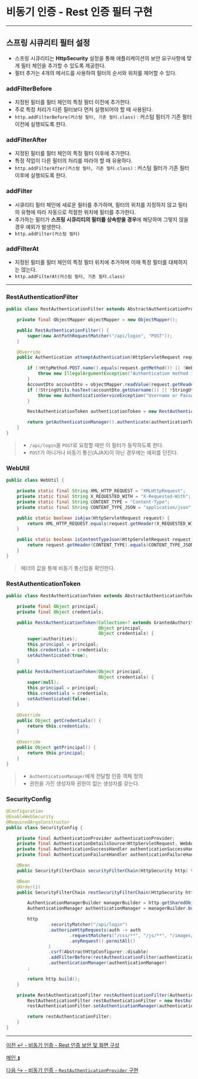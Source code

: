 # 비동기 인증 - Rest 인증 필터 구현

---

## 스프링 시큐리티 필터 설정

- 스프링 시큐리티는 **HttpSecurity** 설정을 통해 애플리케이션의 보안 요구사항에 맞게 필터 체인을 추가할 수 있도록 제공한다.
- 필터 추가는 4개의 메서드를 사용하여 필터의 순서와 위치를 제어할 수 있다.

### addFilterBefore

- 지정된 필터를 필터 체인의 특정 필터 이전에 추가한다.
- 주로 특정 처리가 다른 필터보다 먼저 실행되어야 할 때 사용된다.
- `http.addFilterBefore(커스텀 필터, 기존 필터.class)` : 커스텀 필터가 기존 필터 이전에 실행되도록 한다.

### addFilterAfter

- 지정된 필터를 필터 체인의 특정 필터 이후에 추가한다.
- 특정 작업이 다른 필터의 처리를 따라야 할 때 유용하다.
- `http.addFilterAfter(커스텀 필터, 기존 필터.class)` : 커스텀 필터가 기존 필터 이후에 실행되도록 한다.

### addFilter

- 시큐리티 필터 체인에 새로운 필터를 추가하며, 필터의 위치를 지정하지 않고 필터의 유형에 따라 자동으로 적절한 위치에 필터를 추가한다.
- 추가하는 필터가 **스프링 시큐리티의 필터를 상속받을 경우**에 해당하며 그렇지 않을 경우 예외가 발생한다.
- `http.addFilter(커스텀 필터)`

### addFilterAt

- 지정된 필터를 필터 체인의 특정 필터 위치에 추가하며 이때 특정 필터를 대체하지는 않는다.
- `http.addFilterAt(커스텀 필터, 기존 필터.class)`

---

### RestAuthenticationFilter
```java
public class RestAuthenticationFilter extends AbstractAuthenticationProcessingFilter {

    private final ObjectMapper objectMapper = new ObjectMapper();

    public RestAuthenticationFilter() {
        super(new AntPathRequestMatcher("/api/login", "POST"));
    }

    @Override
    public Authentication attemptAuthentication(HttpServletRequest request, HttpServletResponse response) throws AuthenticationException, IOException, ServletException {

        if (!HttpMethod.POST.name().equals(request.getMethod()) || !WebUtil.isAjax(request)) {
            throw new IllegalArgumentException("Authentication method is not supported");
        }
        AccountDto accountDto = objectMapper.readValue(request.getReader(), AccountDto.class);
        if (!StringUtils.hasText(accountDto.getUsername()) || !StringUtils.hasText(accountDto.getPassword())) {
            throw new AuthenticationServiceException("Username or Password is not provided");
        }

        RestAuthenticationToken authenticationToken = new RestAuthenticationToken(accountDto.getUsername(), accountDto.getPassword());

        return getAuthenticationManager().authenticate(authenticationToken);
    }
}
```
> - `/api/login`을 `POST`로 요청할 때만 이 필터가 동작하도록 한다.
> - `POST`가 아니거나 비동기 통신(AJAX)이 아닌 경우에는 예외를 던진다.


### WebUtil
```java
public class WebUtil {

    private static final String XML_HTTP_REQUEST = "XMLHttpRequest";
    private static final String X_REQUESTED_WITH = "X-Requested-With";
    private static final String CONTENT_TYPE = "Content-Type";
    private static final String CONTENT_TYPE_JSON = "application/json";

    public static boolean isAjax(HttpServletRequest request) {
        return XML_HTTP_REQUEST.equals(request.getHeader(X_REQUESTED_WITH));
    }

    public static boolean isContentTypeJson(HttpServletRequest request) {
        return request.getHeader(CONTENT_TYPE).equals(CONTENT_TYPE_JSON);
    }
}
```
> 헤더의 값을 통해 비동기 통신임을 확인한다.

### RestAuthenticationToken

```java
public class RestAuthenticationToken extends AbstractAuthenticationToken {

    private final Object principal;
    private final Object credentials;

    public RestAuthenticationToken(Collection<? extends GrantedAuthority> authorities,
                                   Object principal,
                                   Object credentials) {
        super(authorities);
        this.principal = principal;
        this.credentials = credentials;
        setAuthenticated(true);
    }

    public RestAuthenticationToken(Object principal,
                                   Object credentials) {
        super(null);
        this.principal = principal;
        this.credentials = credentials;
        setAuthenticated(false);
    }

    @Override
    public Object getCredentials() {
        return this.credentials;
    }

    @Override
    public Object getPrincipal() {
        return this.principal;
    }
}
```
> - `AuthenticationManager`에게 전달할 인증 객체 정의
> - 권한을 가진 생성자와 권한이 없는 생성자를 갖는다.

### SecurityConfig

```java
@Configuration
@EnableWebSecurity
@RequiredArgsConstructor
public class SecurityConfig {

    private final AuthenticationProvider authenticationProvider;
    private final AuthenticationDetailsSource<HttpServletRequest, WebAuthenticationDetails> authenticationDetailsSource;
    private final AuthenticationSuccessHandler authenticationSuccessHandler;
    private final AuthenticationFailureHandler authenticationFailureHandler;

    @Bean
    public SecurityFilterChain securityFilterChain(HttpSecurity http) throws Exception{...}

    @Bean
    @Order(1)
    public SecurityFilterChain restSecurityFilterChain(HttpSecurity http) throws Exception {

        AuthenticationManagerBuilder managerBuilder = http.getSharedObject(AuthenticationManagerBuilder.class);
        AuthenticationManager authenticationManager = managerBuilder.build();

        http
                .securityMatcher("/api/login")
                .authorizeHttpRequests(auth -> auth
                        .requestMatchers("/css/**", "/js/**", "/images/**", "/webjars/**", "/favicon.*", "/*/icon-*").permitAll() //정적 자원 관리
                        .anyRequest().permitAll()
                )
                .csrf(AbstractHttpConfigurer::disable)
                .addFilterBefore(restAuthenticationFilter(authenticationManager), UsernamePasswordAuthenticationFilter.class)
                .authenticationManager(authenticationManager)
        ;

        return http.build();
    }

    private RestAuthenticationFilter restAuthenticationFilter(AuthenticationManager authenticationManager) {
        RestAuthenticationFilter restAuthenticationFilter = new RestAuthenticationFilter();
        restAuthenticationFilter.setAuthenticationManager(authenticationManager);

        return restAuthenticationFilter;
    }
}
```

---

[이전 ↩️ - 비동기 인증 - Rest 인증 보안 및 화면 구성]()

[메인 ⏫](https://github.com/genesis12345678/TIL/blob/main/Spring/security/main.md)

[다음 ↪️ - 비동기 인증 - `RestAuthenticationProvider` 구현]()